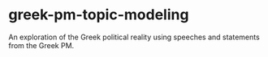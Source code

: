 # greek-pm-topic-modeling
An exploration of the Greek political reality using speeches and statements from the Greek PM.
